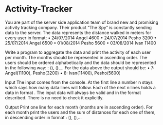 # Activity-Tracker
You are part of the server side application team of brand new and promising activity tracking company. Their product “The Spy” is constantly sending data to the server. The data represents the distance walked in meters for every user in format:
•	24/07/2014 Angel 4600
•	24/07/2014 Pesho 3200
•	25/07/2014 Angel 6500
•	01/08/2014 Pesho 5600
•	03/08/2014 Ivan 11400

Write a program to aggregate the data and print the activity of each user per month. The months should be represented in ascending order. The users should be ordered alphabetically and the data should be represented in the following way: <month>: <user>(<distance>),  <user>(<distance>),… For the data above the output should be:
•	7: Angel(11100), Pesho(3200)
•	8: Ivan(11400), Pesho(5600)

Input
The input comes from the console. At the first line a number n stays which says how many data lines will follow. Each of the next n lines holds a data in format <date> <user> <distance>. The input data will always be valid and in the format described. There is no need to check it explicitly.

Output
Print one line for each month (months are in ascending order). For each month print the users and the sum of distances for each one of them, in descending order in format <month>: <user>(<distance>), <user>(<distance>),…

